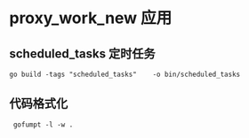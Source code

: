 # proxy_work_new 应用
## scheduled_tasks 定时任务
```shell
go build -tags "scheduled_tasks"    -o bin/scheduled_tasks
```



## 代码格式化
```shell
 gofumpt -l -w .
```

 